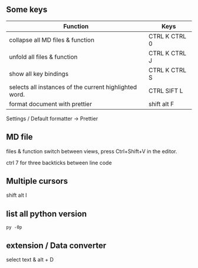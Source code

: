 
## Some keys

|Function|Keys|
|---|---|
| collapse all MD files & function |	CTRL K CTRL 0 |
| unfold all files & function 	| CTRL K CTRL J |
| show all key bindings	| CTRL K CTRL S |
| selects all instances of the current highlighted word.| 	CTRL SIFT L |
|format document with prettier	|shift alt F|

Settings / Default formatter -> Prettier

## MD file
files & function 
switch between views, press Ctrl+Shift+V in the editor. 

ctrl 7 for three backticks between line code

## Multiple cursors

shift alt I 

## list all python version 

    py -0p

## extension / Data converter

select text & alt + D